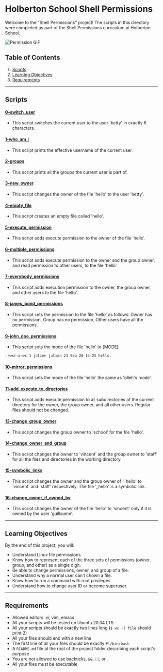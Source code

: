 # Holberton School Shell Permissions

Welcome to the "Shell Permissions" project! The scripts in this directory were completed as part of the Shell Permissions curriculum at Holberton School.

![Permission GIF](https://media.giphy.com/media/765ccrAiB0g9z6EApL/giphy.gif)

## Table of Contents

1. [Scripts](#scripts)
2. [Learning Objectives](#learning-objectives)
3. [Requirements](#requirements)

---

## Scripts

#### [0-switch_user](0-switch_user)
  - This script switches the current user to the user 'betty' in exactly 8 characters.

#### [1-who_am_i](1-who_am_i)
  - This script prints the effective username of the current user.

#### [2-groups](2-groups)
  - This script prints all the groups the current user is part of.

#### [3-new_owner](3-new_owner)
  - This script changes the owner of the file 'hello' to the user 'betty'.

#### [4-empty_file](4-empty_file)
  - This script creates an empty file called 'hello'.

#### [5-execute_permission](5-execute_permission)
  - This script adds execute permission to the owner of the file 'hello'.

#### [6-multiple_permissions](6-multiple_permissions)
  - This script adds execute permission to the owner and the group owner, and read permission to other users, to the file 'hello'.

#### [7-everybody_permissions](7-everybody_permissions)
  - This script adds execution permission to the owner, the group owner, and other users to the file 'hello'.

#### [8-james_bond_permissions](8-james_bond_permissions)
  - This script sets the permission to the file 'hello' as follows: Owner has no permission, Group has no permission, Other users have all the permissions.

#### [9-john_doe_permissions](9-john_doe_permissions)
  - This script sets the mode of the file 'hello' to [MODE].
```bash
-rwxr-x-wx 1 julien julien 23 Sep 20 14:25 hello.
```
#### [10-mirror_permissions](10-mirror_permissions)
  - This script sets the mode of the file 'hello' the same as 'olleh's mode'.

#### [11-add_execute_to_directories](11-add_execute_to_directories)
  - This script adds execute permission to all subdirectories of the current directory for the owner, the group owner, and all other users. Regular files should not be changed.

#### [13-change_group_owner](13-change_group_owner)
  - This script changes the group owner to 'school' for the file 'hello'.

#### [14-change_owner_and_group](14-change_owner_and_group)
  - This script changes the owner to 'vincent' and the group owner to 'staff' for all the files and directories in the working directory.

#### [15-symbolic_links](15-symbolic_links)
  - This script changes the owner and the group owner of '_hello' to 'vincent' and 'staff' respectively. The file '_hello' is a symbolic link.

#### [16-change_owner_if_owned_by](16-change_owner_if_owned_by)
  - This script changes the owner of the file 'hello' to 'vincent' only if it is owned by the user 'guillaume'.

---

## Learning Objectives

By the end of this project, you will:

- Understand Linux file permissions.
- Know how to represent each of the three sets of permissions (owner, group, and other) as a single digit.
- Be able to change permissions, owner, and group of a file.
- Understand why a normal user can't chown a file.
- Know how to run a command with root privileges.
- Understand how to change user ID or become superuser.

---

## Requirements

- Allowed editors: vi, vim, emacs
- All your scripts will be tested on Ubuntu 20.04 LTS
- All your scripts should be exactly two lines long (`$ wc -l file` should print 2)
- All your files should end with a new line
- The first line of all your files should be exactly `#!/bin/bash`
- A `README.md` file at the root of the project folder describing each script's purpose
- You are not allowed to use backticks, `&&`, `||`, or `;`
- All your files must be executable